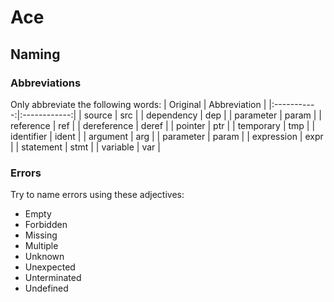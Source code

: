 # Ace

## Naming

### Abbreviations

Only abbreviate the following words:
| Original | Abbreviation |
|:-----------:|:------------:|
| source | src |
| dependency | dep |
| parameter | param |
| reference | ref |
| dereference | deref |
| pointer | ptr |
| temporary | tmp |
| identifier | ident |
| argument | arg |
| parameter | param |
| expression | expr |
| statement | stmt |
| variable | var |

### Errors

Try to name errors using these adjectives:
- Empty
- Forbidden
- Missing
- Multiple
- Unknown
- Unexpected
- Unterminated
- Undefined
